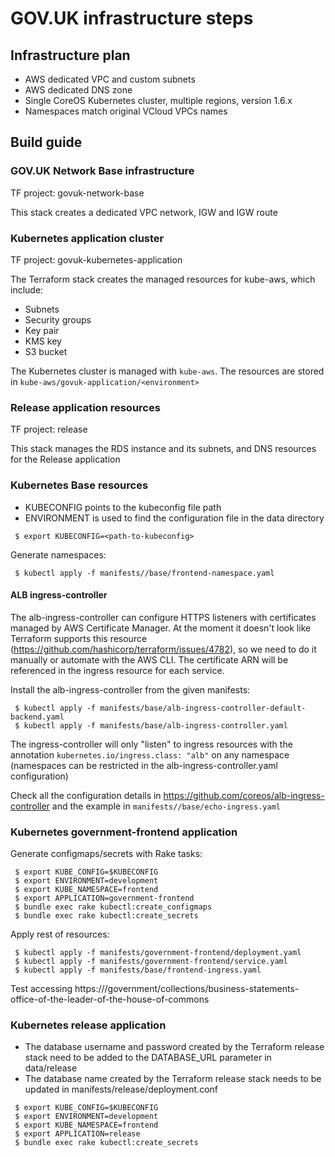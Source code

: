 # GOV.UK infrastructure steps

## Infrastructure plan

- AWS dedicated VPC and custom subnets
- AWS dedicated DNS zone
- Single CoreOS Kubernetes cluster, multiple regions, version 1.6.x
- Namespaces match original VCloud VPCs names

## Build guide

### GOV.UK Network Base infrastructure

TF project: govuk-network-base

This stack creates a dedicated VPC network, IGW and IGW route

### Kubernetes application cluster

TF project: govuk-kubernetes-application

The Terraform stack creates the managed resources for kube-aws, which include:
- Subnets
- Security groups
- Key pair
- KMS key
- S3 bucket

The Kubernetes cluster is managed with `kube-aws`. The resources are stored in 
`kube-aws/govuk-application/<environment>`

### Release application resources

TF project: release

This stack manages the RDS instance and its subnets, and DNS resources for the Release application

### Kubernetes Base resources

- KUBECONFIG points to the kubeconfig file path
- ENVIRONMENT is used to find the configuration file in the data directory

```
 $ export KUBECONFIG=<path-to-kubeconfig>
```

Generate namespaces:

```
 $ kubectl apply -f manifests//base/frontend-namespace.yaml
```

#### ALB ingress-controller

The alb-ingress-controller can configure HTTPS listeners with certificates managed by AWS Certificate Manager.
At the moment it doesn't look like Terraform supports this resource (https://github.com/hashicorp/terraform/issues/4782),
so we need to do it manually or automate with the AWS CLI. The certificate ARN will be referenced in the ingress resource for each service.

Install the alb-ingress-controller from the given manifests:

```
 $ kubectl apply -f manifests/base/alb-ingress-controller-default-backend.yaml
 $ kubectl apply -f manifests/base/alb-ingress-controller.yaml
```

The ingress-controller will only "listen" to ingress resources with the annotation
`kubernetes.io/ingress.class: "alb"` on any namespace (namespaces can be restricted in the alb-ingress-controller.yaml
configuration)

Check all the configuration details in https://github.com/coreos/alb-ingress-controller and the example in `manifests//base/echo-ingress.yaml`

### Kubernetes government-frontend application

Generate configmaps/secrets with Rake tasks:

```
 $ export KUBE_CONFIG=$KUBECONFIG
 $ export ENVIRONMENT=development
 $ export KUBE_NAMESPACE=frontend
 $ export APPLICATION=government-frontend
 $ bundle exec rake kubectl:create_configmaps
 $ bundle exec rake kubectl:create_secrets
```

Apply rest of resources:

```
 $ kubectl apply -f manifests/government-frontend/deployment.yaml
 $ kubectl apply -f manifests/government-frontend/service.yaml
 $ kubectl apply -f manifests/base/frontend-ingress.yaml
```

Test accessing https://<static-ip>/government/collections/business-statements-office-of-the-leader-of-the-house-of-commons

### Kubernetes release application

- The database username and password created by the Terraform release stack need to be added to the DATABASE_URL parameter in data/release
- The database name created by the Terraform release stack needs to be updated in manifests/release/deployment.conf

```
 $ export KUBE_CONFIG=$KUBECONFIG
 $ export ENVIRONMENT=development
 $ export KUBE_NAMESPACE=frontend
 $ export APPLICATION=release
 $ bundle exec rake kubectl:create_secrets
```


